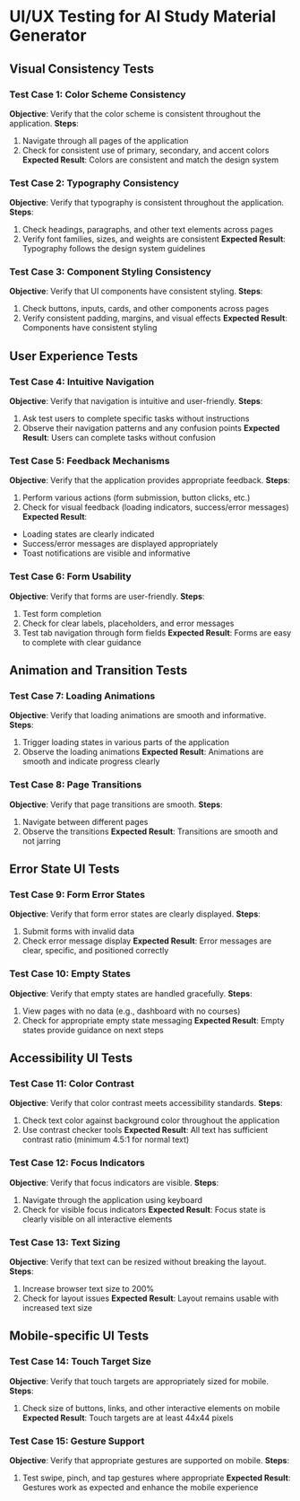 # UI/UX Testing for AI Study Material Generator

## Visual Consistency Tests

### Test Case 1: Color Scheme Consistency
**Objective**: Verify that the color scheme is consistent throughout the application.
**Steps**:
1. Navigate through all pages of the application
2. Check for consistent use of primary, secondary, and accent colors
**Expected Result**: Colors are consistent and match the design system

### Test Case 2: Typography Consistency
**Objective**: Verify that typography is consistent throughout the application.
**Steps**:
1. Check headings, paragraphs, and other text elements across pages
2. Verify font families, sizes, and weights are consistent
**Expected Result**: Typography follows the design system guidelines

### Test Case 3: Component Styling Consistency
**Objective**: Verify that UI components have consistent styling.
**Steps**:
1. Check buttons, inputs, cards, and other components across pages
2. Verify consistent padding, margins, and visual effects
**Expected Result**: Components have consistent styling

## User Experience Tests

### Test Case 4: Intuitive Navigation
**Objective**: Verify that navigation is intuitive and user-friendly.
**Steps**:
1. Ask test users to complete specific tasks without instructions
2. Observe their navigation patterns and any confusion points
**Expected Result**: Users can complete tasks without confusion

### Test Case 5: Feedback Mechanisms
**Objective**: Verify that the application provides appropriate feedback.
**Steps**:
1. Perform various actions (form submission, button clicks, etc.)
2. Check for visual feedback (loading indicators, success/error messages)
**Expected Result**: 
- Loading states are clearly indicated
- Success/error messages are displayed appropriately
- Toast notifications are visible and informative

### Test Case 6: Form Usability
**Objective**: Verify that forms are user-friendly.
**Steps**:
1. Test form completion
2. Check for clear labels, placeholders, and error messages
3. Test tab navigation through form fields
**Expected Result**: Forms are easy to complete with clear guidance

## Animation and Transition Tests

### Test Case 7: Loading Animations
**Objective**: Verify that loading animations are smooth and informative.
**Steps**:
1. Trigger loading states in various parts of the application
2. Observe the loading animations
**Expected Result**: Animations are smooth and indicate progress clearly

### Test Case 8: Page Transitions
**Objective**: Verify that page transitions are smooth.
**Steps**:
1. Navigate between different pages
2. Observe the transitions
**Expected Result**: Transitions are smooth and not jarring

## Error State UI Tests

### Test Case 9: Form Error States
**Objective**: Verify that form error states are clearly displayed.
**Steps**:
1. Submit forms with invalid data
2. Check error message display
**Expected Result**: Error messages are clear, specific, and positioned correctly

### Test Case 10: Empty States
**Objective**: Verify that empty states are handled gracefully.
**Steps**:
1. View pages with no data (e.g., dashboard with no courses)
2. Check for appropriate empty state messaging
**Expected Result**: Empty states provide guidance on next steps

## Accessibility UI Tests

### Test Case 11: Color Contrast
**Objective**: Verify that color contrast meets accessibility standards.
**Steps**:
1. Check text color against background color throughout the application
2. Use contrast checker tools
**Expected Result**: All text has sufficient contrast ratio (minimum 4.5:1 for normal text)

### Test Case 12: Focus Indicators
**Objective**: Verify that focus indicators are visible.
**Steps**:
1. Navigate through the application using keyboard
2. Check for visible focus indicators
**Expected Result**: Focus state is clearly visible on all interactive elements

### Test Case 13: Text Sizing
**Objective**: Verify that text can be resized without breaking the layout.
**Steps**:
1. Increase browser text size to 200%
2. Check for layout issues
**Expected Result**: Layout remains usable with increased text size

## Mobile-specific UI Tests

### Test Case 14: Touch Target Size
**Objective**: Verify that touch targets are appropriately sized for mobile.
**Steps**:
1. Check size of buttons, links, and other interactive elements on mobile
**Expected Result**: Touch targets are at least 44x44 pixels

### Test Case 15: Gesture Support
**Objective**: Verify that appropriate gestures are supported on mobile.
**Steps**:
1. Test swipe, pinch, and tap gestures where appropriate
**Expected Result**: Gestures work as expected and enhance the mobile experience